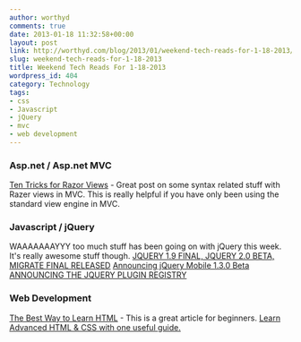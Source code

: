 ```yaml
---
author: worthyd
comments: true
date: 2013-01-18 11:32:58+00:00
layout: post
link: http://worthyd.com/blog/2013/01/weekend-tech-reads-for-1-18-2013/
slug: weekend-tech-reads-for-1-18-2013
title: Weekend Tech Reads For 1-18-2013
wordpress_id: 404
category: Technology
tags:
- css
- Javascript
- jQuery
- mvc
- web development
---
```


### Asp.net / Asp.net MVC


[Ten Tricks for Razor Views](http://odetocode.com/blogs/scott/archive/2013/01/09/ten-tricks-for-razor-views.aspx) - Great post on some syntax related stuff with Razer views in MVC.  This is really helpful if you have only been using the standard view engine in MVC.



### Javascript / jQuery


WAAAAAAAYYY too much stuff has been going on with jQuery this week.  It's really awesome stuff though.
[JQUERY 1.9 FINAL, JQUERY 2.0 BETA, MIGRATE FINAL RELEASED](http://blog.jquery.com/2013/01/15/jquery-1-9-final-jquery-2-0-beta-migrate-final-released/)
[Announcing jQuery Mobile 1.3.0 Beta](http://jquerymobile.com/blog/2013/01/14/announcing-jquery-mobile-1-3-0-beta/)
[ANNOUNCING THE JQUERY PLUGIN REGISTRY](http://blog.jquery.com/2013/01/16/announcing-the-jquery-plugin-registry/)



### Web Development


[The Best Way to Learn HTML](http://webdesign.tutsplus.com/tutorials/htmlcss-tutorials/the-best-way-to-learn-html-2/) - This is a great article for beginners. 
[Learn Advanced HTML & CSS with one useful guide.](http://learn.shayhowe.com/advanced-html-css/)
